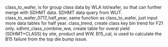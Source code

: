 class_to_wafer, is for group class data by WLA lot/wafer, so that can further merge with SDHMT data. SDHMT data query from WIJT. 
class_to_wafer_0717_half_year, same function as class_to_wafer, just input more data tables for half year.
class_trend, create class key bin trend for F21 only.
sdhmt_class_combine_ww, create table for overal yield (SDHMT+CLASS) by site, product and WW.
B15_cal, is used to calculate the B15 failure from the top die bump issue.
